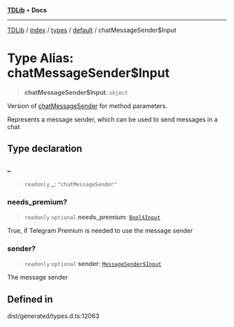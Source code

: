 [**TDLib**](../../../../../../README.md) • **Docs**

***

[TDLib](../../../../../../modules.md) / [index](../../../../../README.md) / [types](../../../README.md) / [default](../README.md) / chatMessageSender$Input

# Type Alias: chatMessageSender$Input

> **chatMessageSender$Input**: `object`

Version of [chatMessageSender](chatMessageSender-1.md) for method parameters.

Represents a message sender, which can be used to send messages in a chat

## Type declaration

### \_

> `readonly` **\_**: `"chatMessageSender"`

### needs\_premium?

> `readonly` `optional` **needs\_premium**: [`Bool$Input`](Bool$Input.md)

True, if Telegram Premium is needed to use the message sender

### sender?

> `readonly` `optional` **sender**: [`MessageSender$Input`](MessageSender$Input.md)

The message sender

## Defined in

dist/generated/types.d.ts:12063
